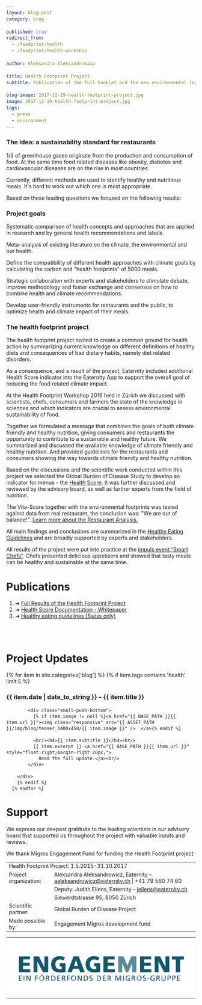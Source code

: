 ```yaml
---
layout: blog-post
category: blog

published: true
redirect_from:
  - /foodprint/health
  - /foodprint/health-workshop

author: Aleksandra Aleksandrowicz

title: Health Footprint Project
subtitle: Publication of the full booklet and the new environmental indicators.

blog-image: 2017-12-19-health-footprint-project.jpg
image: 2017-12-19-health-footprint-project.jpg
tags:
  - press
  - environment
---
```


### The idea: a sustainability standard for restaurants

1/3 of greenhouse gases originate from the production and consumption of food. At the same time food related diseases like obesity, diabetes and cardiovascular diseases are on the rise in most countries.

Currently, different methods are used to identify healthy and nutritious meals. It's hard to work out which one is most appropriate.

Based on these leading questions we focused on the following results:

### Project goals

Systematic comparison of health concepts and approaches that are applied in research and by general health recommendations and labels.

Meta-analysis of existing literature on the climate, the environmental and our health.

Define the compatibility of different health approaches with climate goals by calculating the carbon and "health footprints" of 5000 meals.

Strategic collaboration with experts and stakeholders to stimulate debate, improve methodology and foster exchange and consensus on how to combine health and climate recommendations.

Develop user-friendly instruments for restaurants and the public, to optimize health and climate impact of their meals.

### The health footprint project

The health footprint project invited to create a common ground for health action by summarizing current knowledge on different definitions of healthy diets and consequences of bad dietary habits, namely diet related disorders.

As a consequence, and a result of the project, Eaternity included additional Health Score indicator into the Eaternity App to support the overall goal of reducing the food related climate impact.

At the Health Footprint Workshop 2016 held in Zürich we discussed with scientists, chefs, consumers and farmers the state of the knowledge in sciences and which indicators are crucial to assess environmental sustainability of food.

Together we formulated a message that combines the goals of both climate friendly and healthy nutrition, giving consumers and restaurants the opportunity to contribute to a sustainable and healthy future. We summarized and discussed the available knowledge of climate friendly and healthy nutrition. And provided guidelines for the restaurants and consumers showing the way towards climate friendly and healthy nutrition.

Based on the discussions and the scientific work conducted within this project we selected the Global Burden of Disease Study to develop an indicator for menus - the <a href="/foodprint/vita-score">Health Score</a>. It was further discussed and reviewed by the advisory board, as well as further experts from the field of nutrition.

The Vita-Score together with the environmental footprints was tested against data from real restaurant, the conclusion was: "We are out of balance!". <a href="/blog/smart-chefs-restaurant-analysis">Learn more about the Restaurant Analysis.</a>

All main findings and conclusions are summarized in the <a href="">Healthy Eating Guidelines</a> and are broadly supported by experts and stakeholders.

All results of the project were put into practice at the <a href="/blog/smart-chefs-event">impuls event “Smart Chefs”</a>. Chefs presented delicious appetizers and showed that tasty meals can be healthy and sustainable at the same time.

# Publications

<ol>
<li> ➔ <a href="/blog/smart-chefs-research-results">Full Results of the Health Footprint Project</a></li>
<li> ➔ <a href="/assets/smart-chefs/2017-12-12_VitaScore_Documentation_web.pdf">Health Score Documentation - Whitepaper</a></li>
<li> ➔ <a href="/assets/smart-chefs/2017-12-21_HEALTH_HealthyGuidelines.pdf">Healthy eating guidelines (Swiss only)</a></li>
</ol>
<br />
<br />

# Project Updates

<div class="row push-bottom push-top">
      {% for item in site.categories['blog']  %}
         {% if item.tags contains 'health' limit:5 %}
        <div class="col-xs-12 col-sm-12  col-md-12">
        <h3>{{ item.date | date_to_string }} – {{ item.title }}</h3>

            <div class="small-push-bottom">
              {% if item.image != null %}<a href="{{ BASE_PATH }}{{ item.url }}"><img class="responsive" src="{{ ASSET_PATH }}/img/blog/teaser_1400x450/{{ item.image }}" />  </a>{% endif %}

              <br/><h4>{{ item.subtitle }}</h4><br/>
              {{ item.excerpt }} <a href="{{ BASE_PATH }}{{ item.url }}" style="float:right;margin-right:20px;">
                Read the full update.</a><br/>
            </div>

        </div>
        {% endif %}
      {% endfor %}

</div>

# Support

We express our deepest gratitude to the leading scientists in our advisory board that supported us throughout the project with valuable inputs and reviews.

We thank Migros Engagement Fund for funding the Health Footprint project.

<table class="table table-hover">
    <tbody>
        <tr>
          <td class="active" colspan="2">Health Footprint Project: 1.5.2015-31.10.2017</td>
        </tr>
        <tr>
          <td class="active">Project organization: </td>
          <td class="bgLightBlue">Aleksandra Aleksandrowicz, Eaternity – <a href="mailto:aaleksandrowicz@eaternity.ch">aaleksandrowicz@eaternity.ch</a> | +41 79 560 74 60</td>
        </tr>
        <tr>
          <td class="active"></td>
          <td class="bgLightBlue">Deputy: Judith Ellens, Eaternity – <a href="mailto:ioconnor@eaternity.ch">jellens@eaternity.ch</a></td>
        </tr>
        <tr>
          <td class="active"></td>
          <td class="bgLightBlue">Siewerdtstrasse 95, 8050 Zürich</td>
        </tr>
        <tr>
          <td class="active">Scientific partner:</td>
          <td class="bgLightBlue">Global Burden of Disease Project</td>
        </tr>
        <tr>
          <td class="active">Made possible by:</td>
          <td class="bgLightBlue">Engagement Migros development fund</td>
        </tr>
       </tbody>
     </table>
<table class="table table-hover">
<tbody>
<tr>
  <td >  <a href="http://www.engagement-migros.ch/de/pioniere/eaternity"><img src="/img/organic-foodprint/logo-migrosengagement.svg"></a></td>
</tr>
</tbody>
</table>

[organic]: http://www.eaternity.org/assets/smart-chefs/170927-Eaternity-fact_sheet_booklet.pdf
[summary]: http://www.eaternity.org/assets/smart-chefs/2017-12-16-Smart-Chefs-Compilation.pdf
